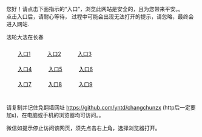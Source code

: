 您好！请点击下面指示的“入口”，浏览此网站是安全的，且为您带来平安。。 <br/>
点击入口后，请耐心等待， 过程中可能会出现无法打开的提示，请忽略，最终会进入网站. </br>

法轮大法在长春<br/>
<div style="padding:10px"><a style="margin:20px" target="_blank" href="https://d20zqq9ygfoeyf.cloudfront.net/2Qpsp?axqyb" id="ccLink1" rel="nofollow">入口1</a> <a target="_blank" style="margin:20px" href="https://d1u5xghj9f84m0.cloudfront.net/2Qpsp?kocmzaw" id="ccLink2" rel="nofollow">入口2</a> <a style="margin:20px" target="_blank" href="https://d10kcvw28l5hxo.cloudfront.net/2Qpsp?vwnwefnb" id="ccLink3" rel="nofollow">入口3</a></div>

<div style="padding:10px" ><a style="margin:20px" target="_blank" href="https://d20zqq9ygfoeyf.cloudfront.net/2Qpsp?axqyb" id="ccLink4" rel="nofollow">入口4</a> <a style="margin:20px" href="https://d1u5xghj9f84m0.cloudfront.net/2Qpsp?kocmzaw" target="_blank" id="ccLink5" rel="nofollow">入口5</a> <a style="margin:20px" href="https://d10kcvw28l5hxo.cloudfront.net/2Qpsp?vwnwefnb" target="_blank" id="ccLink6" rel="nofollow">入口6</a></div>

<div style="padding:10px"><a style="margin:20px" target="_blank" href="https://d20zqq9ygfoeyf.cloudfront.net/2Qpsp?axqyb" id="ccLink7" rel="nofollow">入口7</a> <a style="margin:20px" href="https://d1u5xghj9f84m0.cloudfront.net/2Qpsp?kocmzaw" target="_blank" id="ccLink8" rel="nofollow">入口8</a> <a style="margin:20px" target="_blank" href="https://d10kcvw28l5hxo.cloudfront.net/2Qpsp?vwnwefnb" id="ccLink9" rel="nofollow">入口9</a></div>

<br/>



请复制并记住免翻墙网址 https://github.com/yntd/changchunzx (http后一定要加s)，在电脑或手机的浏览器均可访问。。<br/>

微信如提示停止访问该网页，须先点击右上角，选择浏览器打开。
